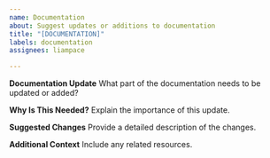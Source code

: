 ```yaml
---
name: Documentation
about: Suggest updates or additions to documentation
title: "[DOCUMENTATION]"
labels: documentation
assignees: liampace

---
```


**Documentation Update**
What part of the documentation needs to be updated or added?

**Why Is This Needed?**
Explain the importance of this update.

**Suggested Changes**
Provide a detailed description of the changes.

**Additional Context**
Include any related resources.
